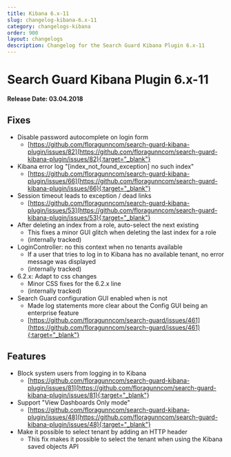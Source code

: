 ```yaml
---
title: Kibana 6.x-11
slug: changelog-kibana-6.x-11
category: changelogs-kibana
order: 900
layout: changelogs
description: Changelog for the Search Guard Kibana Plugin 6.x-11
---
```


<!---
Copryight 2010 floragunn GmbH
-->

# Search Guard Kibana Plugin 6.x-11

**Release Date: 03.04.2018**

## Fixes 
* Disable password autocomplete on login form
  * [https://github.com/floragunncom/search-guard-kibana-plugin/issues/82](https://github.com/floragunncom/search-guard-kibana-plugin/issues/82){:target="_blank"}
* Kibana error log "[index\_not\_found\_exception] no such index"
  * [https://github.com/floragunncom/search-guard-kibana-plugin/issues/66](https://github.com/floragunncom/search-guard-kibana-plugin/issues/66){:target="_blank"}
* Session timeout leads to exception / dead links
  * [https://github.com/floragunncom/search-guard-kibana-plugin/issues/53](https://github.com/floragunncom/search-guard-kibana-plugin/issues/53){:target="_blank"}
* After deleting an index from a role, auto-select the next existing
  * This fixes a minor GUI glitch when deleting the last index for a role
  * (internally tracked)
* LoginController: no this context when no tenants available 
  * If a user that tries to log in to Kibana has no available tenant, no error message was displayed 
  * (internally tracked)
* 6.2.x: Adapt to css changes 
  * Minor CSS fixes for the 6.2.x line  
  * (internally tracked)
* Search Guard configuration GUI enabled when is not
  * Made log statements more clear about the Config GUI being an enterprise feature 
  * [https://github.com/floragunncom/search-guard/issues/461](https://github.com/floragunncom/search-guard/issues/461){:target="_blank"}  

## Features

* Block system users from logging in to Kibana
  * [https://github.com/floragunncom/search-guard-kibana-plugin/issues/81](https://github.com/floragunncom/search-guard-kibana-plugin/issues/81){:target="_blank"}  
* Support "View Dashboards Only mode"
  * [https://github.com/floragunncom/search-guard-kibana-plugin/issues/48](https://github.com/floragunncom/search-guard-kibana-plugin/issues/48){:target="_blank"}
* Make it possible to select tenant by adding an HTTP header
  * This fix makes it possible to select the tenant when using the Kibana saved objects API 
